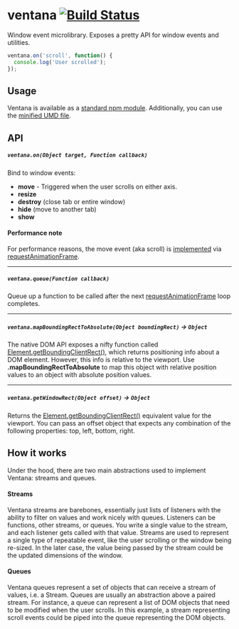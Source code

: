 # ventana [![Build Status](https://travis-ci.org/asakusuma/ventana.svg)](https://travis-ci.org/asakusuma/ventana)
Window event microlibrary. Exposes a pretty API for window events and utilities.

```JavaScript
ventana.on('scroll', function() {
  console.log('User scrolled');
});
```

## Usage
Ventana is available as a [standard npm module](https://www.npmjs.com/package/ventana). Additionally, you can use the [minified UMD file](https://github.com/asakusuma/ventana/blob/master/exports/ventana.umd.js).

## API

##### `ventana.on(Object target, Function callback)`
Bind to window events:

* **move** - Triggered when the user scrolls on either axis.
* **resize**
* **destroy** (close tab or entire window)
* **hide** (move to another tab)
* **show**

#### Performance note
For performance reasons, the move event (aka scroll) is [implemented](https://github.com/asakusuma/ventana/blob/master/lib/ventana.js#L32) via [requestAnimationFrame](https://developer.mozilla.org/en-US/docs/Web/API/window/requestAnimationFrame).

<hr>

##### `ventana.queue(Function callback)`
Queue up a function to be called after the next [requestAnimationFrame](https://developer.mozilla.org/en-US/docs/Web/API/window/requestAnimationFrame) loop completes.

<hr>

##### `ventana.mapBoundingRectToAbsolute(Object boundingRect)` -> `Object`

The native DOM API exposes a nifty function called [Element.getBoundingClientRect()](https://developer.mozilla.org/en-US/docs/Web/API/Element/getBoundingClientRect), which returns positioning info about a DOM element. However, this info is relative to the viewport. Use **.mapBoundingRectToAbsolute** to map this object with relative position values to an object with absolute position values.

<hr>

##### `ventana.getWindowRect(Object offset)` -> `Object`

Returns the [Element.getBoundingClientRect()](https://developer.mozilla.org/en-US/docs/Web/API/Element/getBoundingClientRect) equivalent value for the viewport. You can pass an offset object that expects any combination of the following properties: top, left, bottom, right.

## How it works

Under the hood, there are two main abstractions used to implement Ventana: streams and queues.

#### Streams
Ventana streams are barebones, essentially just lists of listeners with the ability to filter on values and work nicely with queues. Listeners can be functions, other streams, or queues. You write a single value to the stream, and each listener gets called with that value. Streams are used to represent a single type of repeatable event, like the user scrolling or the window being re-sized. In the later case, the value being passed by the stream could be the updated dimensions of the window.

#### Queues
Ventana queues represent a set of objects that can receive a stream of values, i.e. a Stream. Queues are usually an abstraction above a paired stream. For instance, a queue can represent a list of DOM objects that need to be modified when the user scrolls. In this example, a stream representing scroll events could be piped into the queue representing the DOM objects.
